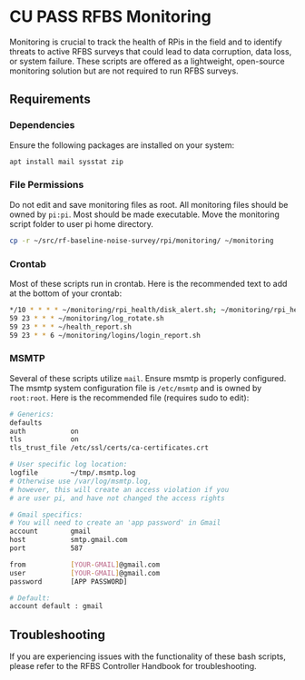 # CU PASS RFBS Monitoring

Monitoring is crucial to track the health of RPis in the field and to identify threats to active RFBS surveys that could lead to data corruption, data loss, or system failure. These scripts are offered as a lightweight, open-source monitoring solution but are not required to run RFBS surveys.

## Requirements

### Dependencies
Ensure the following packages are installed on your system:
```sh
apt install mail sysstat zip 
```

### File Permissions
Do not edit and save monitoring files as root. All monitoring files should be owned by `pi:pi`. Most should be made executable.
Move the monitoring script folder to user pi home directory.
```sh
cp -r ~/src/rf-baseline-noise-survey/rpi/monitoring/ ~/monitoring
```

### Crontab
Most of these scripts run in crontab. Here is the recommended text to add at the bottom of your crontab:

```sh
*/10 * * * * ~/monitoring/rpi_health/disk_alert.sh; ~/monitoring/rpi_health/health_monitor.sh
59 23 * * * ~/monitoring/log_rotate.sh
59 23 * * * ~/health_report.sh
59 23 * * 6 ~/monitoring/logins/login_report.sh
```

### MSMTP
Several of these scripts utilize `mail`. Ensure msmtp is properly configured. The msmtp system configuration file is `/etc/msmtp` and is owned by `root:root`. Here is the recommended file (requires sudo to edit):
```sh
# Generics:
defaults
auth           on
tls            on
tls_trust_file /etc/ssl/certs/ca-certificates.crt

# User specific log location:
logfile        ~/tmp/.msmtp.log
# Otherwise use /var/log/msmtp.log, 
# however, this will create an access violation if you 
# are user pi, and have not changed the access rights

# Gmail specifics:
# You will need to create an 'app password' in Gmail
account        gmail
host           smtp.gmail.com
port           587

from           [YOUR-GMAIL]@gmail.com
user           [YOUR-GMAIL]@gmail.com
password       [APP PASSWORD]

# Default:
account default : gmail
```


## Troubleshooting
If you are experiencing issues with the functionality of these bash scripts, please refer to the RFBS Controller Handbook for troubleshooting.